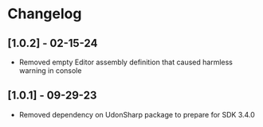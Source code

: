 # Changelog

## [1.0.2] - 02-15-24

- Removed empty Editor assembly definition that caused harmless warning in console

## [1.0.1] - 09-29-23

- Removed dependency on UdonSharp package to prepare for SDK 3.4.0
